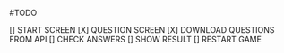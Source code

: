 #TODO

[] START SCREEN
[X] QUESTION SCREEN
[X] DOWNLOAD QUESTIONS FROM API
[] CHECK ANSWERS
[] SHOW RESULT
[] RESTART GAME
